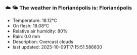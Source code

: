 ### ☁️ 🌤️  The weather in Florianópolis is: Florianópolis

- Temperature: 18.12°C
- On flesh: 18.08°C
- Relative air humidity: 80%
- Rain: 0.0 mm
- Description: Overcast clouds
- last updated: 2025-10-09T17:15:51.586830
